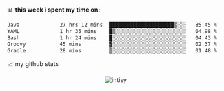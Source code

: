 📊 **this week i spent my time on:**
<!--START_SECTION:waka-->

```txt
Java             27 hrs 12 mins  █████████████████████▒░░░   85.45 %
YAML             1 hr 35 mins    █▒░░░░░░░░░░░░░░░░░░░░░░░   04.98 %
Bash             1 hr 24 mins    █░░░░░░░░░░░░░░░░░░░░░░░░   04.43 %
Groovy           45 mins         ▓░░░░░░░░░░░░░░░░░░░░░░░░   02.37 %
Gradle           28 mins         ▒░░░░░░░░░░░░░░░░░░░░░░░░   01.48 %
```

<!--END_SECTION:waka-->


📈 my github stats

<p align="center"> <img src="https://github-readme-stats.vercel.app/api?username=intisy&show_icons=true&theme=gotham" alt="intisy" />




